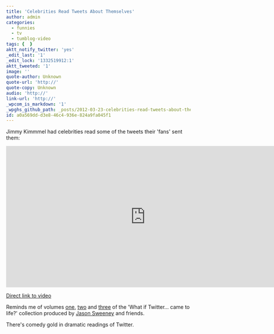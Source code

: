```yaml
---
title: 'Celebrities Read Tweets About Themselves'
author: admin
categories:
  - funnies
  - tv
  - tumblog-video
tags: {  }
aktt_notify_twitter: 'yes'
_edit_last: '1'
_edit_lock: '1332519912:1'
aktt_tweeted: '1'
image: ''
quote-author: Unknown
quote-url: 'http://'
quote-copy: Unknown
audio: 'http://'
link-url: 'http://'
_wpcom_is_markdown: '1'
_wpghs_github_path: _posts/2012-03-23-celebrities-read-tweets-about-themselves.md
id: a0a569dd-d3e8-46c4-936e-824a9fa045f1
---
```

<p>Jimmy Kimmmel had celebrities read some of the tweets their 'fans' sent them:</p>
<p><iframe width="759" height="386" src="http://www.youtube.com/embed/RRBoPveyETc?rel=0" frameborder="0" allowfullscreen></iframe></p>
<p><a href="http://youtu.be/RRBoPveyETc">Direct link to video</a></p>
<p>Reminds me of volumes <a href="https://vimeo.com/9917412">one</a>, <a href="https://vimeo.com/12448775">two</a> and <a href="https://vimeo.com/28768540">three</a> of the 'What if Twitter... came to life?' collection produced by <a href="https://twitter.com/#!/sween">Jason Sweeney</a> and friends.</p>
<p>There's comedy gold in dramatic readings of Twitter.</p>
